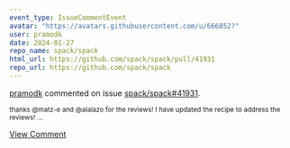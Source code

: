 ```yaml
---
event_type: IssueCommentEvent
avatar: "https://avatars.githubusercontent.com/u/666852?"
user: pramodk
date: 2024-01-27
repo_name: spack/spack
html_url: https://github.com/spack/spack/pull/41931
repo_url: https://github.com/spack/spack
---
```


<a href='https://github.com/pramodk' target='_blank'>pramodk</a> commented on issue <a href='https://github.com/spack/spack/pull/41931' target='_blank'>spack/spack#41931</a>.

<small>thanks @matz-e and @alalazo for the reviews! I have updated the recipe to address the reviews! ...</small>

<a href='https://github.com/spack/spack/pull/41931' target='_blank'>View Comment</a>